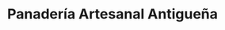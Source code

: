 ---
title: "Panadería Artesanal Antigueña"
url: /san-jose-pinula/panaderia-artesanal-antiguena/
shop: Bäckerei
---